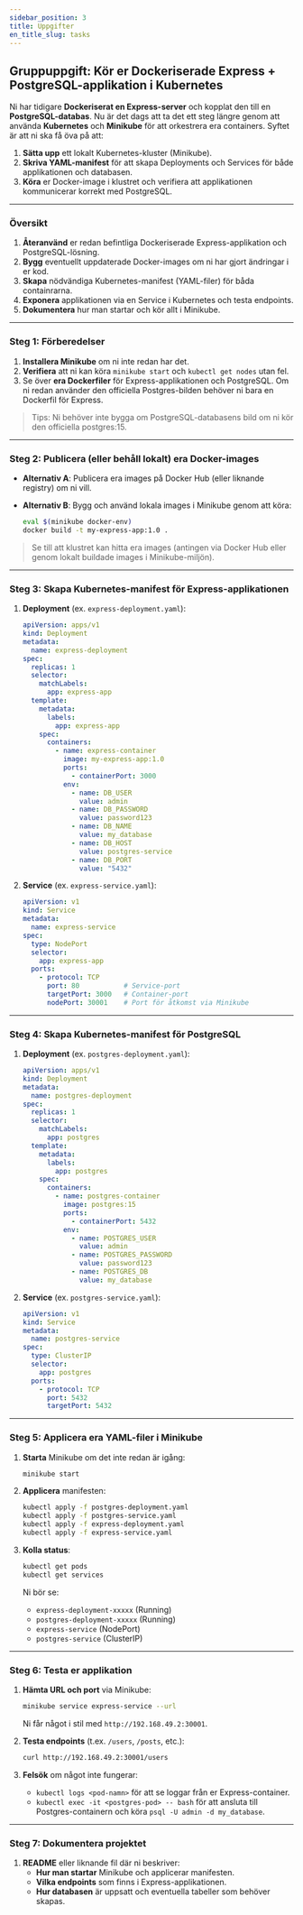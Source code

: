 ```yaml
---
sidebar_position: 3
title: Uppgifter
en_title_slug: tasks
---
```


## Gruppuppgift: Kör er Dockeriserade Express + PostgreSQL-applikation i Kubernetes

Ni har tidigare **Dockeriserat en Express-server** och kopplat den till en **PostgreSQL-databas**. Nu är det dags att ta det ett steg längre genom att använda **Kubernetes** och **Minikube** för att orkestrera era containers. Syftet är att ni ska få öva på att:

1. **Sätta upp** ett lokalt Kubernetes-kluster (Minikube).
2. **Skriva YAML-manifest** för att skapa Deployments och Services för både applikationen och databasen.
3. **Köra** er Docker-image i klustret och verifiera att applikationen kommunicerar korrekt med PostgreSQL.

---

### Översikt

1. **Återanvänd** er redan befintliga Dockeriserade Express-applikation och PostgreSQL-lösning.
2. **Bygg** eventuellt uppdaterade Docker-images om ni har gjort ändringar i er kod.
3. **Skapa** nödvändiga Kubernetes-manifest (YAML-filer) för båda containrarna.
4. **Exponera** applikationen via en Service i Kubernetes och testa endpoints.
5. **Dokumentera** hur man startar och kör allt i Minikube.

---

### Steg 1: Förberedelser

1. **Installera Minikube** om ni inte redan har det.
2. **Verifiera** att ni kan köra `minikube start` och `kubectl get nodes` utan fel.
3. Se över **era Dockerfiler** för Express-applikationen och PostgreSQL. Om ni redan använder den officiella Postgres-bilden behöver ni bara en Dockerfil för Express.

> Tips: Ni behöver inte bygga om PostgreSQL-databasens bild om ni kör den officiella postgres:15.
> 

---

### Steg 2: Publicera (eller behåll lokalt) era Docker-images

- **Alternativ A**: Publicera era images på Docker Hub (eller liknande registry) om ni vill.
- **Alternativ B**: Bygg och använd lokala images i Minikube genom att köra:
    
    ```bash
    eval $(minikube docker-env)
    docker build -t my-express-app:1.0 .
    
    ```
    

> Se till att klustret kan hitta era images (antingen via Docker Hub eller genom lokalt buildade images i Minikube-miljön).
> 

---

### Steg 3: Skapa Kubernetes-manifest för Express-applikationen

1. **Deployment** (ex. `express-deployment.yaml`):
    
    ```yaml
    apiVersion: apps/v1
    kind: Deployment
    metadata:
      name: express-deployment
    spec:
      replicas: 1
      selector:
        matchLabels:
          app: express-app
      template:
        metadata:
          labels:
            app: express-app
        spec:
          containers:
            - name: express-container
              image: my-express-app:1.0
              ports:
                - containerPort: 3000
              env:
                - name: DB_USER
                  value: admin
                - name: DB_PASSWORD
                  value: password123
                - name: DB_NAME
                  value: my_database
                - name: DB_HOST
                  value: postgres-service
                - name: DB_PORT
                  value: "5432"
    
    ```
    
2. **Service** (ex. `express-service.yaml`):
    
    ```yaml
    apiVersion: v1
    kind: Service
    metadata:
      name: express-service
    spec:
      type: NodePort
      selector:
        app: express-app
      ports:
        - protocol: TCP
          port: 80           # Service-port
          targetPort: 3000   # Container-port
          nodePort: 30001    # Port för åtkomst via Minikube
    
    ```
    

---

### Steg 4: Skapa Kubernetes-manifest för PostgreSQL

1. **Deployment** (ex. `postgres-deployment.yaml`):
    
    ```yaml
    apiVersion: apps/v1
    kind: Deployment
    metadata:
      name: postgres-deployment
    spec:
      replicas: 1
      selector:
        matchLabels:
          app: postgres
      template:
        metadata:
          labels:
            app: postgres
        spec:
          containers:
            - name: postgres-container
              image: postgres:15
              ports:
                - containerPort: 5432
              env:
                - name: POSTGRES_USER
                  value: admin
                - name: POSTGRES_PASSWORD
                  value: password123
                - name: POSTGRES_DB
                  value: my_database
    
    ```
    
2. **Service** (ex. `postgres-service.yaml`):
    
    ```yaml
    apiVersion: v1
    kind: Service
    metadata:
      name: postgres-service
    spec:
      type: ClusterIP
      selector:
        app: postgres
      ports:
        - protocol: TCP
          port: 5432
          targetPort: 5432
    
    ```
    

---

### Steg 5: Applicera era YAML-filer i Minikube

1. **Starta** Minikube om det inte redan är igång:
    
    ```bash
    minikube start
    
    ```
    
2. **Applicera** manifesten:
    
    ```bash
    kubectl apply -f postgres-deployment.yaml
    kubectl apply -f postgres-service.yaml
    kubectl apply -f express-deployment.yaml
    kubectl apply -f express-service.yaml
    
    ```
    
3. **Kolla status**:
    
    ```bash
    kubectl get pods
    kubectl get services
    
    ```
    
    Ni bör se:
    
    - `express-deployment-xxxxx` (Running)
    - `postgres-deployment-xxxxx` (Running)
    - `express-service` (NodePort)
    - `postgres-service` (ClusterIP)

---

### Steg 6: Testa er applikation

1. **Hämta URL och port** via Minikube:
    
    ```bash
    minikube service express-service --url
    
    ```
    
    Ni får något i stil med `http://192.168.49.2:30001`.
    
2. **Testa endpoints** (t.ex. `/users`, `/posts`, etc.):
    
    ```bash
    curl http://192.168.49.2:30001/users
    
    ```
    
3. **Felsök** om något inte fungerar:
    - `kubectl logs <pod-namn>` för att se loggar från er Express-container.
    - `kubectl exec -it <postgres-pod> -- bash` för att ansluta till Postgres-containern och köra `psql -U admin -d my_database`.

---

### Steg 7: Dokumentera projektet

1. **README** eller liknande fil där ni beskriver:
    - **Hur man startar** Minikube och applicerar manifesten.
    - **Vilka endpoints** som finns i Express-applikationen.
    - **Hur databasen** är uppsatt och eventuella tabeller som behöver skapas.